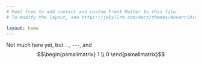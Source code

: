 ```yaml
---
# Feel free to add content and custom Front Matter to this file.
# To modify the layout, see https://jekyllrb.com/docs/themes/#overriding-theme-defaults

layout: home
---
```


Not much here yet, but ..., ---, and $$\begin{psmallmatrix} 1 \\ 0 \end{psmallmatrix}$$